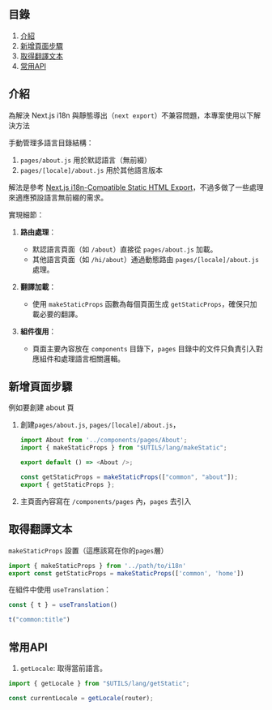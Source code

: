 
## 目錄
1. [介紹](#介紹)
2. [新增頁面步驟](#新增頁面步驟)
3. [取得翻譯文本](#取得翻譯文本)
4. [常用API](#常用API)


## 介紹
為解決 Next.js i18n 與靜態導出（`next export`）不兼容問題，本專案使用以下解決方法

手動管理多語言目錄結構：

1. `pages/about.js` 用於默認語言（無前綴）
2. `pages/[locale]/about.js` 用於其他語言版本

解法是參考 [Next.js i18n-Compatible Static HTML Export](https://locize.com/blog/next-i18n-static/)，不過多做了一些處理來適應預設語言無前綴的需求。

實現細節：

1. **路由處理**：
   - 默認語言頁面（如 `/about`）直接從 `pages/about.js` 加載。
   - 其他語言頁面（如 `/hi/about`）通過動態路由 `pages/[locale]/about.js` 處理。

2. **翻譯加載**：
   - 使用 `makeStaticProps` 函數為每個頁面生成 `getStaticProps`，確保只加載必要的翻譯。

3. **組件復用**：
   - 頁面主要內容放在 `components` 目錄下，`pages` 目錄中的文件只負責引入對應組件和處理語言相關邏輯。

## 新增頁面步驟
例如要創建 about 頁
1. 創建`pages/about.js`, `pages/[locale]/about.js`，
    ```javascript
    import About from '../components/pages/About';
    import { makeStaticProps } from "$UTILS/lang/makeStatic";

    export default () => <About />;

    const getStaticProps = makeStaticProps(["common", "about"]);
    export { getStaticProps };

    ```

2. 主頁面內容寫在 `/components/pages` 內，`pages` 去引入


## 取得翻譯文本
`makeStaticProps` 設置（這應該寫在你的`pages`層）
```javascript
import { makeStaticProps } from '../path/to/i18n'
export const getStaticProps = makeStaticProps(['common', 'home'])
```

在組件中使用 `useTranslation`：

```javascript
const { t } = useTranslation()

t("common:title")
```

## 常用API
1. `getLocale`: 取得當前語言。
```javascript
import { getLocale } from "$UTILS/lang/getStatic";

const currentLocale = getLocale(router);
```
